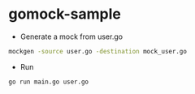 # gomock-sample

* Generate a mock from user.go

```bash
mockgen -source user.go -destination mock_user.go
```

* Run

```bash
go run main.go user.go
```
